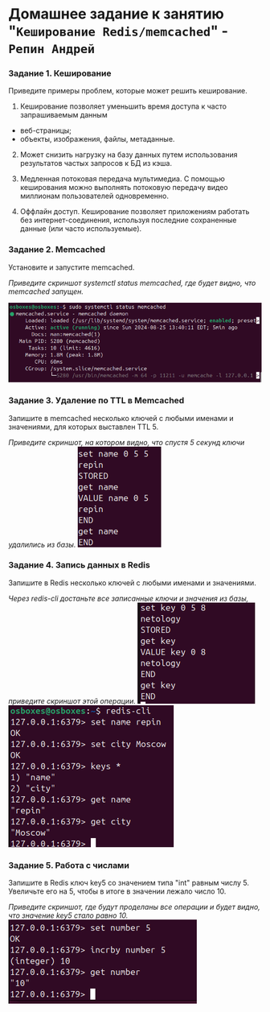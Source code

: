 # Домашнее задание к занятию "`Кеширование Redis/memcached`" - `Репин Андрей`


### Задание 1. Кеширование
Приведите примеры проблем, которые может решить кеширование.

1. Кеширование позволяет уменьшить время доступа к часто запрашиваемым данным
* веб-страницы;
* объекты, изображения, файлы, метаданные.

2. Может снизить нагрузку на базу данных путем использования результатов частых запросов к БД из кэша.

3. Медленная потоковая передача мультимедиа. С помощью кеширования можно выполнять потоковую передачу видео миллионам пользователей одновременно.

4. Оффлайн доступ. Кеширование позволяет приложениям работать без интернет-соединения, используя последние сохраненные данные (или часто используемые).


### Задание 2. Memcached

Установите и запустите memcached.

*Приведите скриншот systemctl status memcached, где будет видно, что memcached запущен.*

![img](https://github.com/RepinAndrey/Cache/blob/main/img/1.png)

### Задание 3. Удаление по TTL в Memcached

Запишите в memcached несколько ключей с любыми именами и значениями, для которых выставлен TTL 5.

*Приведите скриншот, на котором видно, что спустя 5 секунд ключи удалились из базы.*
![img](https://github.com/RepinAndrey/Cache/blob/main/img/2.png)

### Задание 4. Запись данных в Redis

Запишите в Redis несколько ключей с любыми именами и значениями.

*Через redis-cli достаньте все записанные ключи и значения из базы, приведите скриншот этой операции.*
![img](https://github.com/RepinAndrey/Cache/blob/main/img/3.png)
![img](https://github.com/RepinAndrey/Cache/blob/main/img/4.png)

### Задание 5. Работа с числами

Запишите в Redis ключ key5 со значением типа "int" равным числу 5. Увеличьте его на 5, чтобы в итоге в значении лежало число 10.

*Приведите скриншот, где будут проделаны все операции и будет видно, что значение key5 стало равно 10.*
![img](https://github.com/RepinAndrey/Cache/blob/main/img/5.png)







